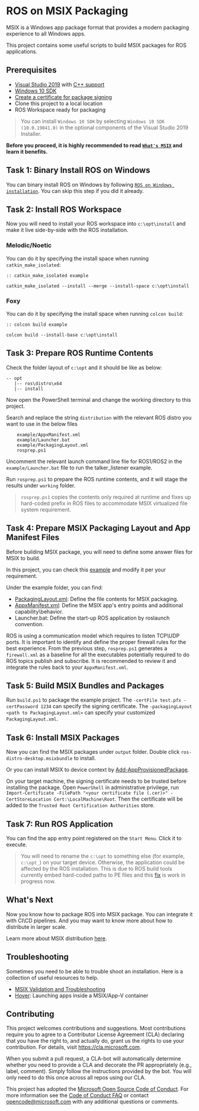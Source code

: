 # ROS on MSIX Packaging

MSIX is a Windows app package format that provides a modern packaging experience to all Windows apps.

This project contains some useful scripts to build MSIX packages for ROS applications.

## Prerequisites

- [Visual Studio 2019][Visual Studio 2019] with [C++ support][C++ support]
- [Windows 10 SDK][Windows 10 SDK]
- [Create a certificate for package signing][Create a certificate for package signing]
- Clone this project to a local location
- ROS Workspace ready for packaging

> You can install `Windows 10 SDK` by selecting `Windows 10 SDK (10.0.19041.0)` in the optional components of the Visual Studio 2019 Installer.

**Before you proceed, it is highly recommended to read [`What's MSIX`][What's MSIX] and learn it benefits.**

## Task 1: Binary Install ROS on Windows

You can binary install ROS on Windows by following [`ROS on Windows installation`][ROS on Windows installation].
You can skip this step if you did it already.

## Task 2: Install ROS Workspace

Now you will need to install your ROS workspace into `c:\opt\install` and make it live side-by-side with the ROS installation.

### Melodic/Noetic
You can do it by specifying the install space when running `catkin_make_isolated`:

```Batchfile
:: catkin_make_isolated example

catkin_make_isolated --install --merge --install-space c:\opt\install
```
### Foxy
You can do it by specifying the install space when running `colcon build`:

```Batchfile
:: colcon build example

colcon build --install-base c:\opt\install
```
## Task 3: Prepare ROS Runtime Contents

Check the folder layout of `c:\opt` and it should be like as below:

```
-- opt
   |-- ros\distro\x64
   |-- install
```

Now open the PowerShell terminal and change the working directory to this project.

Search and replace the string `distribution` with the relevant ROS distro you want to use in the below files

```
    example/AppxManifest.xml
    example/Launcher.bat
    example/PackagingLayout.xml
    rosprep.ps1
```
Uncomment the relevant launch command line file for ROS1/ROS2 in the `example/Launcher.bat` file to run the talker_listener example. 

Run `rosprep.ps1` to prepare the ROS runtime contents, and it will stage the results under `working` folder.

> `rosprep.ps1` copies the contents only required at runtime and fixes up hard-coded prefix in ROS files to accommodate MSIX virtualized file system requirement.

## Task 4: Prepare MSIX Packaging Layout and App Manifest Files

Before building MSIX package, you will need to define some answer files for MSIX to build.

In this project, you can check this [example][example] and modify it per your requirement.

Under the example folder, you can find:

  * [PackagingLayout.xml][packaging-layout]: Define the file contents for MSIX packaging.
  * [AppxManifest.xml][appx-package-manifest]: Define the MSIX app's entry points and additional capability\behavior.
  * Launcher.bat: Define the start-up ROS application by roslaunch convention.

ROS is using a communication model which requires to listen TCP\UDP ports.
It is important to identify and define the proper firewall rules for the best experience.
From the previous step, `rosprep.ps1` generates a `firewall.xml` as a baseline for all the executables potentially required to do ROS topics publish and subscribe.
It is recommended to review it and integrate the rules back to your `AppxManifest.xml`.

## Task 5: Build MSIX Bundles and Packages

Run `build.ps1` to package the example project.
The `-certFile test.pfx -certPassword 1234` can specify the signing certificate.
The `-packagingLayout <path to PackagingLayout.xml>` can specify your customized `PackagingLayout.xml`.

## Task 6: Install MSIX Packages

Now you can find the MSIX packages under `output` folder.
Double click `ros-distro-desktop.msixbundle` to install.

Or you can install MSIX to device context by [Add-AppProvisionedPackage][Add-AppProvisionedPackage].

On your target machine, the signing certificate needs to be trusted before installing the package.
Open `PowerShell` in administrative privilege, run `Import-Certificate -FilePath "<your certificate file (.cer)>" -CertStoreLocation Cert:\LocalMachine\Root`. Then the certificate will be added to the `Trusted Root Certification Authorities` store.

## Task 7: Run ROS Application

You can find the app entry point registered on the `Start Menu`.
Click it to execute.

> You will need to rename the `c:\opt` to something else (for example, `c:\opt_`) on your target device. Otherwise, the application could be affected by the ROS installation. This is due to ROS build tools currently embed hard-coded paths to PE files and this [fix][catkin-fix] is work in progress now.

## What's Next

Now you know how to package ROS into MSIX package.
You can integrate it with CI\CD pipelines.
And you may want to know more about how to distribute in larger scale.

Learn more about MSIX distribution [here][managing-your-msix-deployment-enterprise].

## Troubleshooting

Sometimes you need to be able to trouble shoot an installation.
Here is a collection of useful resources to help.

  * [MSIX Validation and Troubleshooting][managing-your-msix-deployment-troubleshooting]
  * [Hover][Hover]: Launching apps inside a MSIX/App-V container

## Contributing

This project welcomes contributions and suggestions.  Most contributions require you to agree to a
Contributor License Agreement (CLA) declaring that you have the right to, and actually do, grant us
the rights to use your contribution. For details, visit https://cla.microsoft.com.

When you submit a pull request, a CLA-bot will automatically determine whether you need to provide
a CLA and decorate the PR appropriately (e.g., label, comment). Simply follow the instructions
provided by the bot. You will only need to do this once across all repos using our CLA.

This project has adopted the [Microsoft Open Source Code of Conduct](https://opensource.microsoft.com/codeofconduct/).
For more information see the [Code of Conduct FAQ](https://opensource.microsoft.com/codeofconduct/faq/) or
contact [opencode@microsoft.com](mailto:opencode@microsoft.com) with any additional questions or comments.

[Visual Studio 2019]: https://visualstudio.microsoft.com/vs/
[C++ support]: https://docs.microsoft.com/en-us/cpp/build/vscpp-step-0-installation
[Windows 10 SDK]: https://developer.microsoft.com/en-us/windows/downloads/windows-10-sdk/
[ROS on Windows installation]: http://wiki.ros.org/Installation/Windows
[What's MSIX]: https://docs.microsoft.com/en-us/windows/msix/overview
[Create a certificate for package signing]: https://docs.microsoft.com/en-us/windows/msix/package/create-certificate-package-signing
[example]: ./example
[appx-package-manifest]: https://docs.microsoft.com/en-us/uwp/schemas/appxpackage/appx-package-manifest
[packaging-layout]: https://docs.microsoft.com/en-us/windows/msix/package/packaging-layout
[Add-AppProvisionedPackage]: https://www.advancedinstaller.com/per-machine-msix.html
[catkin-fix]: https://github.com/ros/catkin/pull/1086
[managing-your-msix-deployment-enterprise]: https://docs.microsoft.com/en-us/windows/msix/desktop/managing-your-msix-deployment-enterprise
[Hover]: https://www.advancedinstaller.com/hover.html
[managing-your-msix-deployment-troubleshooting]: https://docs.microsoft.com/en-us/windows/msix/desktop/managing-your-msix-deployment-troubleshooting
